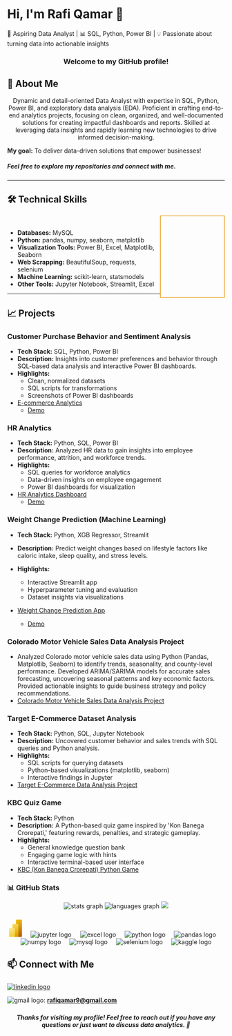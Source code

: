 # Hi, I'm Rafi Qamar 👋
🎯 Aspiring Data Analyst | 📊 SQL, Python, Power BI | 💡 Passionate about turning data into actionable insights  

<h3 align="center">
Welcome to my GitHub profile!
</h3>

## 🚀 About Me
<p align="center">
Dynamic and detail-oriented Data Analyst with expertise in SQL, Python, Power BI, and exploratory data analysis (EDA).
Proficient in crafting end-to-end analytics projects, focusing on clean, organized, and well-documented solutions for
creating impactful dashboards and reports. Skilled at leveraging data insights and rapidly learning new
technologies to drive informed decision-making.
  
</p>

**My goal:** To deliver data-driven solutions that empower businesses! 
<be>

<h5>Feel free to explore my repositories and connect with me.</h5>

---
## 🛠️ Technical Skills
  <img align="right" src="https://github.com/RafiQamar/RafiQamar/blob/main/gif.gif" alt="data science"  width="150" height="190" /> 
  <br >
  
- **Databases:** MySQL
- **Python:** pandas, numpy, seaborn, matplotlib
- **Visualization Tools:** Power BI, Excel, Matplotlib, Seaborn
- **Web Scrapping:** BeautifulSoup, requests, selenium
- **Machine Learning:** scikit-learn, statsmodels
- **Other Tools:** Jupyter Notebook, Streamlit, Excel
---

## 📈 Projects

### **Customer Purchase Behavior and Sentiment Analysis**  
- **Tech Stack:** SQL, Python, Power BI  
- **Description:** Insights into customer preferences and behavior through SQL-based data analysis and interactive Power BI dashboards.  
- **Highlights:**  
  - Clean, normalized datasets  
  - SQL scripts for transformations  
  - Screenshots of Power BI dashboards  
- [E-commerce Analytics](https://github.com/RafiQamar/Ecommerce-Analytics-Project)
  - [Demo](https://app.powerbi.com/view?r=eyJrIjoiZmVlNTUwMzItYjYzOC00ZjQ5LTkwZDYtMmZjOTBkZDU0NmY0IiwidCI6IjZjZTcwOTA0LTUwOWMtNGI0Zi1iNjc2LTJiMGRlZjA3M2U2YyJ9)

### **HR Analytics**  
- **Tech Stack:** Python, SQL, Power BI  
- **Description:** Analyzed HR data to gain insights into employee performance, attrition, and workforce trends.  
- **Highlights:**  
  - SQL queries for workforce analytics  
  - Data-driven insights on employee engagement  
  - Power BI dashboards for visualization  
- [HR Analytics Dashboard](https://github.com/RafiQamar/HR-Analytics-Project)
  - [Demo](https://app.powerbi.com/view?r=eyJrIjoiNzZlNDRiY2UtNmVlOC00MzhjLTgzNzMtOGU0NTE1YmYxMjAzIiwidCI6IjZjZTcwOTA0LTUwOWMtNGI0Zi1iNjc2LTJiMGRlZjA3M2U2YyJ9)
 
### **Weight Change Prediction (Machine Learning)**  
- **Tech Stack:** Python, XGB Regressor, Streamlit  
- **Description:** Predict weight changes based on lifestyle factors like caloric intake, sleep quality, and stress levels.  
- **Highlights:**  
  - Interactive Streamlit app  
  - Hyperparameter tuning and evaluation  
  - Dataset insights via visualizations
    
- [Weight Change Prediction App](https://github.com/RafiQamar/Weight-Change-Prediction-App)
  - [Demo](https://weight-change-prediction-app.streamlit.app/)

### **Colorado Motor Vehicle Sales Data Analysis Project**
- Analyzed Colorado motor vehicle sales data using Python (Pandas, Matplotlib, Seaborn) to identify trends, seasonality, and county-level performance. Developed ARIMA/SARIMA models for accurate sales forecasting, uncovering seasonal patterns and key economic factors. Provided actionable insights to guide business strategy and policy recommendations.
- [Colorado Motor Vehicle Sales Data Analysis Project](https://github.com/RafiQamar/Colorado-Motor-Vehicle-Sales-Data-Analysis-Project)
  
### **Target E-Commerce Dataset Analysis**  
- **Tech Stack:** Python, SQL, Jupyter Notebook  
- **Description:** Uncovered customer behavior and sales trends with SQL queries and Python analysis.  
- **Highlights:**  
  - SQL scripts for querying datasets  
  - Python-based visualizations (matplotlib, seaborn)  
  - Interactive findings in Jupyter  
- [Target E-Commerce Data Analysis Project](https://github.com/RafiQamar/Target-Ecommerce-Analysis)

### **KBC Quiz Game**  
- **Tech Stack:** Python  
- **Description:** A Python-based quiz game inspired by 'Kon Banega Crorepati,' featuring rewards, penalties, and strategic gameplay.  
- **Highlights:**  
  - General knowledge question bank  
  - Engaging game logic with hints  
  - Interactive terminal-based user interface  
- [KBC (Kon Banega Crorepati) Python Game](https://github.com/RafiQamar/KBC-Kon-Banega-Crorepati-Python-Game-)

### 📊 GitHub Stats  

<div align="center">
  <img src="https://github-readme-stats.vercel.app/api?username=RafiQamar&hide_title=true&hide_rank=false&show_icons=true&include_all_commits=true&count_private=true&disable_animations=false&theme=merko&locale=en&hide_border=false&order=1" height="150" alt="stats graph"  />
  <img src="https://github-readme-stats.vercel.app/api/top-langs?username=RafiQamar&locale=en&hide_title=false&layout=compact&card_width=320&langs_count=5&theme=dracula&hide_border=false&order=2" height="150" alt="languages graph"  />
  <img src="https://streak-stats.demolab.com/?user=RafiQamar&theme=chartreuse-dark)](https://git.io/streak-stats)"  />
</div>

###

<div align="center">
  <img src="https://github.com/RafiQamar/RafiQamar/blob/main/PowerBI.png" height="40" alt="powerbi logo"  />
  <img width="12" />
  <img src="https://cdn.jsdelivr.net/gh/devicons/devicon/icons/jupyter/jupyter-original.svg" height="40" alt="jupyter logo"  />
  <img width="12" />
  <img src="https://cdn.dribbble.com/users/489311/screenshots/6691380/excel-icons-animation.gif" height="40" alt="excel logo"  />
  <img width="12" />
  <img src="https://cdn.jsdelivr.net/gh/devicons/devicon/icons/python/python-original.svg" height="40" alt="python logo"  />
  <img width="12" />
  <img src="https://cdn.jsdelivr.net/gh/devicons/devicon/icons/pandas/pandas-original.svg" height="40" alt="pandas logo"  />
  <img width="12" />
  <img src="https://cdn.jsdelivr.net/gh/devicons/devicon/icons/numpy/numpy-original.svg" height="40" alt="numpy logo"  />
  <img width="12" />
  <img src="https://cdn.jsdelivr.net/gh/devicons/devicon/icons/mysql/mysql-original.svg" height="40" alt="mysql logo"  />
  <img width="12" />
  <img src="https://cdn.jsdelivr.net/gh/devicons/devicon/icons/selenium/selenium-original.svg" height="40" alt="selenium logo"  />
  <img width="12" />
  <img src="https://cdn.jsdelivr.net/gh/devicons/devicon/icons/kaggle/kaggle-original.svg" height="40" alt="kaggle logo"  />
</div>

###

## 📫 Connect with Me
###

<div align="left">
  <a href="https://www.linkedin.com/in/rafi-qamar/" target="_blank">
    <img src="https://raw.githubusercontent.com/maurodesouza/profile-readme-generator/master/src/assets/icons/social/linkedin/default.svg" width="52" height="40" alt="linkedin logo"  />
  </a>

<img src="https://raw.githubusercontent.com/maurodesouza/profile-readme-generator/master/src/assets/icons/social/gmail/default.svg" width="52" height="40" alt="gmail logo"  />: **rafiqamar9@gmail.com**


###

<h5 align="center">Thanks for visiting my profile! Feel free to reach out if you have any questions or just want to discuss data analytics. 🚀</h5>
